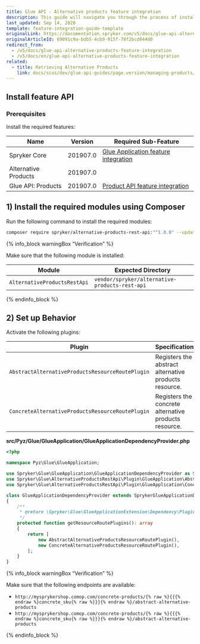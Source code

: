 ```yaml
---
title: Glue API - Alternative products feature integration
description: This guide will navigate you through the process of installing and configuring the Alternative Products API feature in Spryker OS.
last_updated: Sep 14, 2020
template: feature-integration-guide-template
originalLink: https://documentation.spryker.com/v5/docs/glue-api-alternative-products-feature-integration
originalArticleId: 69091c9a-bdb5-4cb9-915f-78f2bcd044d0
redirect_from:
  - /v5/docs/glue-api-alternative-products-feature-integration
  - /v5/docs/en/glue-api-alternative-products-feature-integration
related:
  - title: Retrieving Alternative Products
    link: docs/scos/dev/glue-api-guides/page.version/managing-products/retrieving-alternative-products.html
---
```


## Install feature API

### Prerequisites

Install the required features:

| Name | Version | Required Sub-Feature |
| --- | --- | --- |
| Spryker Core | 201907.0 | [Glue Application feature integration](/docs/scos/dev/feature-integration-guides/{{page.version}}/glue-api/glue-api-glue-application-feature-integration.html) |
| Alternative Products | 201907.0 | |
| Glue API: Products | 201907.0 | [Product API feature integration](/docs/scos/dev/feature-integration-guides/{{page.version}}/glue-api/glue-api-product-feature-integration.html) |

## 1) Install the required modules using Composer

Run the following command to install the required modules:

```bash
composer require spryker/alternative-products-rest-api:"^1.0.0" --update-with-dependencies
```

{% info_block warningBox “Verification” %}

Make sure that the following module is installed:

| Module | Expected Directory |
| --- | --- |
| `AlternativeProductsRestApi` | `vendor/spryker/alternative-products-rest-api` |

{% endinfo_block %}

## 2) Set up Behavior

Activate the following plugins:

| Plugin | Specification | Prerequisites | Namespace |
| --- | --- | --- | --- |
| `AbstractAlternativeProductsResourceRoutePlugin` | Registers the abstract alternative products resource. | None | `Spryker\Glue\AlternativeProductsRestApi\Plugin\GlueApplication` |
| `ConcreteAlternativeProductsResourceRoutePlugin` | Registers the concrete alternative products resource. | None | `Spryker\Glue\AlternativeProductsRestApi\Plugin\GlueApplication` |

**src/Pyz/Glue/GlueApplication/GlueApplicationDependencyProvider.php**

```php
<?php

namespace Pyz\Glue\GlueApplication;

use Spryker\Glue\GlueApplication\GlueApplicationDependencyProvider as SprykerGlueApplicationDependencyProvider;
use Spryker\Glue\AlternativeProductsRestApi\Plugin\GlueApplication\AbstractAlternativeProductsResourceRoutePlugin;
use Spryker\Glue\AlternativeProductsRestApi\Plugin\GlueApplication\ConcreteAlternativeProductsResourceRoutePlugin

class GlueApplicationDependencyProvider extends SprykerGlueApplicationDependencyProvider
{
    /**
     * @return \Spryker\Glue\GlueApplicationExtension\Dependency\Plugin\ResourceRoutePluginInterface[]
     */
    protected function getResourceRoutePlugins(): array
    {
        return [
            new AbstractAlternativeProductsResourceRoutePlugin(),
            new ConcreteAlternativeProductsResourceRoutePlugin(),
        ];
    }
}
```

{% info_block warningBox “Verification” %}

Make sure that the following endpoints are available:

* `http://mysprykershop.comop.com/concrete-products/{% raw %}{{{% endraw %}concrete_sku{% raw %}}}{% endraw %}/abstract-alternative-products`
* `http://mysprykershop.comop.com/concrete-products/{% raw %}{{{% endraw %}concrete_sku{% raw %}}}{% endraw %}/abstract-alternative-products`

{% endinfo_block %}
